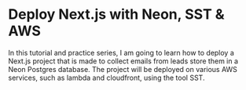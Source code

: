 # Deploy Next.js with Neon, SST & AWS

In this tutorial and practice series, I am going to learn how to deploy a Next.js project
that is made to collect emails from leads store them in a Neon Postgres database. The project
will be deployed on various AWS services, such as lambda and cloudfront, using the tool SST.
